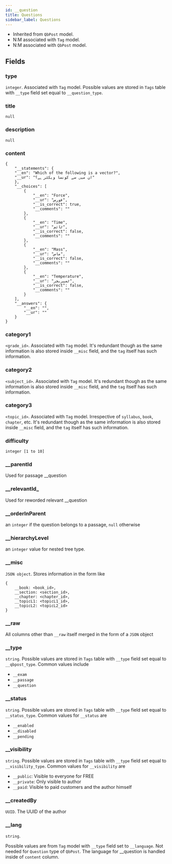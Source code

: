 ```yaml
---
id: __question
title: Questions
sidebar_label: Questions
---
```


- Inherited from `QbPost` model.
- N:M associated with `Tag` model.
- N:M associated with `QbPost` model.

## Fields

### type

`integer`. Associated with `Tag` model. Possible values are stored in `Tags` table with `__type` field set equal to `__question_type`.

### title

`null`

### description

`null`

### content

```
{
    "__statements": {
    "__en": "Which of the following is a vector?",
    "__ur": "ان میں سے کونسا ویکٹر ہے؟"
    },
    "__choices": [
        {
            "__en": "Force",
            "__ur": "فورس",
            "__is_correct": true,
            "__comments": ""
        },
        {
            "__en": "Time",
            "__ur": "ٹائم",
            "__is_correct": false,
            "__comments": ""
        },
        {
            "__en": "Mass",
            "__ur": "ماس",
            "__is_correct": false,
            "__comments": ""
        },
        {
            "__en": "Temperature",
            "__ur": "ٹمپریچر",
            "__is_correct": false,
            "__comments": ""
        }
    ],
    "__answers": {
        "__en": "",
        "__ur": ""
    }
}
```

### category1

`<grade_id>`. Associated with `Tag` model. It's redundant though as the same information is also stored inside `__misc` field, and the `tag` itself has such information.

### category2

`<subject_id>`. Associated with `Tag` model. It's redundant though as the same information is also stored inside `__misc` field, and the `tag` itself has such information.

### category3

`<topic_id>`. Associated with `Tag` model. Irrespective of `syllabus`, `book`, `chapter`, etc. It's redundant though as the same information is also stored inside `__misc` field, and the `tag` itself has such information.

### difficulty

`integer [1 to 10]`

### \_\_parentId

Used for passage \_\_question

### \_\_relevantId\_

Used for reworded relevant \_\_question

### \_\_orderInParent

an `integer` if the question belongs to a passage, `null` otherwise

### \_\_hierarchyLevel

an `integer` value for nested tree type.

### \_\_misc

`JSON object`. Stores information in the form like

```
{
    __book: <book_id>,
    __section: <section_id>,
    __chapter: <chapter_id>,
    __topicL1: <topicL1_id>,
    __topicL2: <topicL2_id>
}
```

### \_\_raw

All columns other than `__raw` itself merged in the form of a `JSON` object

### \_\_type

`string`. Possible values are stored in `Tags` table with `__type` field set equal to `__qbpost_type`. Common values include

- `__exam`
- `__passage`
- `__question`

### \_\_status

`string`. Possible values are stored in `Tags` table with `__type` field set equal to `__status_type`. Common values for `__status` are

- `__enabled`
- `__disabled`
- `__pending`

### \_\_visibility

`string`. Possible values are stored in `Tags` table with `__type` field set equal to `__visibility_type`. Common values for `__visibility` are

- `__public`: Visible to everyone for FREE
- `__private`: Only visible to author
- `__paid`: Visible to paid customers and the author himself

### \_\_createdBy

`UUID`. The UUID of the author

### \_\_lang

`string`.

Possible values are from `Tag` model with `__type` field set to `__language`. Not needed for `Question` type of `QbPost`. The language for \_\_question is handled inside of `content` column.
